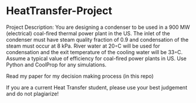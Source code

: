 # HeatTransfer-Project

Project Description:
You are designing a condenser to be used in a 900 MW (electrical) coal-fired thermal power plant in the US. The inlet of the condenser must have steam quality fraction of 0.9 and condensation of the steam must occur at 8 kPa. River water at 20◦C will be used for condensation and the exit temperature of the cooling water will be 33◦C. Assume a typical value of efficiency for coal-fired power plants in US. Use Python and CoolProp for any simulations.

Read my paper for my decision making process (in this repo)

If you are a current Heat Transfer student, please use your best judgement and do not plagiarize!
